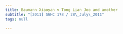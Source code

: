 ```yaml
---
title: Baumann Xiaoyan v Tong Lian Joo and another
subtitle: "[2011] SGHC 178 / 28\_July\_2011"
tags: null

---
```


